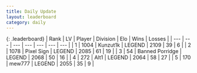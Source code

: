 ```yaml
---
title: Daily Update
layout: leaderboard
category: daily
---
```


{: .leaderboard}
| Rank | LV | Player | Division | Elo | Wins | Losses |
| --- | --- | --- | --- | --- | --- | --- |
| <span data-change="0">1</span> | 1004 | <span title="ID: 392407">Kunzut1k</span> | LEGEND | <span data-change="28">2109</span> | <span data-change="6">39</span> | <span data-change="1">6</span> |
| <span data-change="6">2</span> | 1078 | <span title="ID: 568882">Pixel Sign</span> | LEGEND | <span data-change="73">2085</span> | <span data-change="23">61</span> | <span data-change="6">19</span> |
| <span data-change="-1">3</span> | 54 | <span title="ID: 659170">Banned Porridge</span> | LEGEND | <span data-change="12">2068</span> | <span data-change="5">50</span> | <span data-change="2">16</span> |
| <span data-change="-1">4</span> | 272 | <span title="ID: 443550">Alt1</span> | LEGEND | <span data-change="20">2064</span> | <span data-change="13">58</span> | <span data-change="6">27</span> |
| <span data-change="0">5</span> | 170 | <span title="ID: 5578">mew777</span> | LEGEND | <span data-change="22">2055</span> | <span data-change="3">35</span> | <span data-change="0">9</span> |